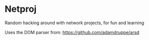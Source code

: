 Netproj
=======

Random hacking around with network projects, for fun and learning

Uses the DOM parser from: https://github.com/adamdruppe/arsd
